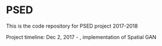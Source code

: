 # PSED
This is the code repository for PSED project 2017-2018

Project timeline:
Dec 2, 2017 - , implementation of Spatial GAN

